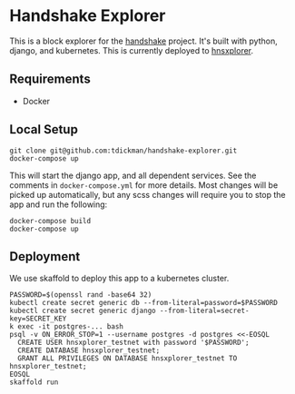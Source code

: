 # Handshake Explorer

This is a block explorer for the [handshake](https://handshake.org) project.
It's built with python, django, and kubernetes. This is currently deployed to
[hnsxplorer](https://hnsxplorer.com).

## Requirements

* Docker

## Local Setup

```
git clone git@github.com:tdickman/handshake-explorer.git
docker-compose up
```

This will start the django app, and all dependent services. See the comments in
`docker-compose.yml` for more details. Most changes will be picked up
automatically, but any scss changes will require you to stop the app and run
the following:

```
docker-compose build
docker-compose up
```

## Deployment

We use skaffold to deploy this app to a kubernetes cluster.

```
PASSWORD=$(openssl rand -base64 32)
kubectl create secret generic db --from-literal=password=$PASSWORD
kubectl create secret generic django --from-literal=secret-key=SECRET_KEY
k exec -it postgres-... bash
psql -v ON_ERROR_STOP=1 --username postgres -d postgres <<-EOSQL
  CREATE USER hnsxplorer_testnet with password '$PASSWORD';
  CREATE DATABASE hnsxplorer_testnet;
  GRANT ALL PRIVILEGES ON DATABASE hnsxplorer_testnet TO hnsxplorer_testnet;
EOSQL
skaffold run
```
